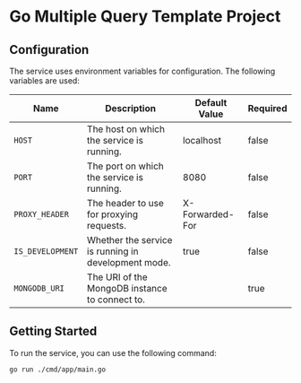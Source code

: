 # Go Multiple Query Template Project

## Configuration

The service uses environment variables for configuration. The following variables are used:

| Name             | Description                                         | Default Value   | Required |
| ---------------- | --------------------------------------------------- | --------------- | -------- |
| `HOST`           | The host on which the service is running.           | localhost       | false    |
| `PORT`           | The port on which the service is running.           | 8080            | false    |
| `PROXY_HEADER`   | The header to use for proxying requests.            | X-Forwarded-For | false    |
| `IS_DEVELOPMENT` | Whether the service is running in development mode. | true            | false    |
| `MONGODB_URI`    | The URI of the MongoDB instance to connect to.      |                 | true     |

## Getting Started

To run the service, you can use the following command:

```bash
go run ./cmd/app/main.go
```
